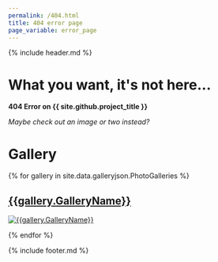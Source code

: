 ```yaml
---
permalink: /404.html
title: 404 error page
page_variable: error_page
---
```


{% include header.md %}


# What you want, it's not here...

**404 Error on  {{ site.github.project_title }}**
 
*Maybe check out an image or two instead?*


# Gallery

{% for gallery in site.data.galleryjson.PhotoGalleries %}

## [{{gallery.GalleryName}}]({{gallery.FullDirectoryPath}})

  [![{{gallery.GalleryName}}](./{{gallery.ImageThumbnail}})]({{gallery.GalleryIndexHTMLFile}})
  
{% endfor %}

{% include footer.md %}
